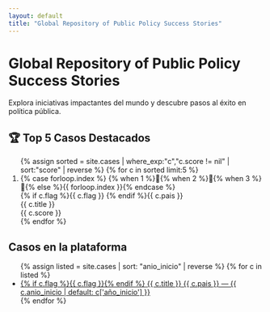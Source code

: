 ```yaml
---
layout: default
title: "Global Repository of Public Policy Success Stories"
---
```


# Global Repository of Public Policy Success Stories
Explora iniciativas impactantes del mundo y descubre pasos al éxito en política pública.

<div class="grid">
  <!-- Mapa -->
  <section class="card">
    <div id="home-map" class="map"></div>
  </section>

  <!-- Top 5 Ranking -->
  <section class="card">
    <h2>🏆 Top 5 Casos Destacados</h2>
    <ol class="rank">
      {% assign sorted = site.cases | where_exp:"c","c.score != nil" | sort:"score" | reverse %}
      {% for c in sorted limit:5 %}
      <li class="rank-item">
        <div class="rank-left">
          <span class="medal">
            {% case forloop.index %}
              {% when 1 %}🥇{% when 2 %}🥈{% when 3 %}🥉{% else %}{{ forloop.index }}{% endcase %}
          </span>
          <div>
            <div class="country">
              {% if c.flag %}{{ c.flag }} {% endif %}{{ c.pais }}
            </div>
            <div class="small">{{ c.title }}</div>
          </div>
        </div>
        <span class="pill">{{ c.score }}</span>
      </li>
      {% endfor %}
    </ol>
  </section>
</div>

## Casos en la plataforma
<ul class="cases-list">
  {% assign listed = site.cases | sort: "anio_inicio" | reverse %}
  {% for c in listed %}
  <li class="case-item">
    <a href="{{ c.url | relative_url }}">
      <span class="flag">{% if c.flag %}{{ c.flag }}{% endif %}</span>
      <span class="title">{{ c.title }}</span>
      <span class="muted">{{ c.pais }} — {{ c.anio_inicio | default: c['año_inicio'] }}</span>
    </a>
  </li>
  {% endfor %}
</ul>

<script>
document.addEventListener('DOMContentLoaded', function(){
  const m = L.map('home-map',{scrollWheelZoom:false}).setView([20,0], 2);
  L.tileLayer('https://{s}.tile.openstreetmap.org/{z}/{x}/{y}.png',{attribution:'© OpenStreetMap'}).addTo(m);
  {% for c in site.cases %}
    {% if c.lat and c.lng %}
      L.marker([{{ c.lat }}, {{ c.lng }}]).addTo(m).bindPopup("{{ c.title | escape }}");
    {% endif %}
  {% endfor %}
});
</script>

</script>
